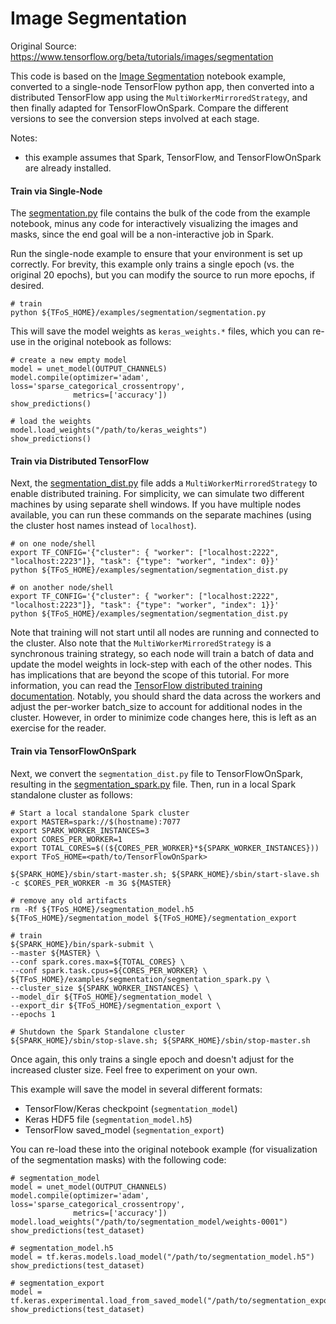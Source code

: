 # Image Segmentation

Original Source: https://www.tensorflow.org/beta/tutorials/images/segmentation

This code is based on the [Image Segmentation](https://www.tensorflow.org/beta/tutorials/images/segmentation) notebook example, converted to a single-node TensorFlow python app, then converted into a distributed TensorFlow app using the `MultiWorkerMirroredStrategy`, and then finally adapted for TensorFlowOnSpark.  Compare the different versions to see the conversion steps involved at each stage.

Notes: 
- this example assumes that Spark, TensorFlow, and TensorFlowOnSpark are already installed.

#### Train via Single-Node

The [segmentation.py](segmentation.py) file contains the bulk of the code from the example notebook, minus any code for interactively visualizing the images and masks, since the end goal will be a non-interactive job in Spark.

Run the single-node example to ensure that your environment is set up correctly.  For brevity, this example only trains a single epoch (vs. the original 20 epochs), but you can modify the source to run more epochs, if desired.
```
# train
python ${TFoS_HOME}/examples/segmentation/segmentation.py
```

This will save the model weights as `keras_weights.*` files, which you can re-use in the original notebook as follows:
```
# create a new empty model
model = unet_model(OUTPUT_CHANNELS)
model.compile(optimizer='adam', loss='sparse_categorical_crossentropy',
              metrics=['accuracy'])
show_predictions()

# load the weights
model.load_weights("/path/to/keras_weights")
show_predictions()
```

#### Train via Distributed TensorFlow

Next, the [segmentation_dist.py](segmentation_dist.py) file adds a `MultiWorkerMirroredStrategy` to enable distributed training.  For simplicity, we can simulate two different machines by using separate shell windows.  If you have multiple nodes available, you can run these commands on the separate machines (using the cluster host names instead of `localhost`).
```
# on one node/shell
export TF_CONFIG='{"cluster": { "worker": ["localhost:2222", "localhost:2223"]}, "task": {"type": "worker", "index": 0}}'
python ${TFoS_HOME}/examples/segmentation/segmentation_dist.py

# on another node/shell
export TF_CONFIG='{"cluster": { "worker": ["localhost:2222", "localhost:2223"]}, "task": {"type": "worker", "index": 1}}'
python ${TFoS_HOME}/examples/segmentation/segmentation_dist.py
```

Note that training will not start until all nodes are running and connected to the cluster.  Also note that the `MultiWorkerMirroredStrategy` is a synchronous training strategy, so each node will train a batch of data and update the model weights in lock-step with each of the other nodes.  This has implications that are beyond the scope of this tutorial.  For more information, you can read the [TensorFlow distributed training documentation](https://www.tensorflow.org/beta/tutorials/distribute/keras).  Notably, you should shard the data across the workers and adjust the per-worker batch_size to account for additional nodes in the cluster.  However, in order to minimize code changes here, this is left as an exercise for the reader.

#### Train via TensorFlowOnSpark

Next, we convert the `segmentation_dist.py` file to TensorFlowOnSpark, resulting in the [segmentation_spark.py](segmentation_spark.py) file.  Then, run in a local Spark standalone cluster as follows:
```
# Start a local standalone Spark cluster
export MASTER=spark://$(hostname):7077
export SPARK_WORKER_INSTANCES=3
export CORES_PER_WORKER=1
export TOTAL_CORES=$((${CORES_PER_WORKER}*${SPARK_WORKER_INSTANCES}))
export TFoS_HOME=<path/to/TensorFlowOnSpark>

${SPARK_HOME}/sbin/start-master.sh; ${SPARK_HOME}/sbin/start-slave.sh -c $CORES_PER_WORKER -m 3G ${MASTER}

# remove any old artifacts
rm -Rf ${TFoS_HOME}/segmentation_model.h5 ${TFoS_HOME}/segmentation_model ${TFoS_HOME}/segmentation_export

# train
${SPARK_HOME}/bin/spark-submit \
--master ${MASTER} \
--conf spark.cores.max=${TOTAL_CORES} \
--conf spark.task.cpus=${CORES_PER_WORKER} \
${TFoS_HOME}/examples/segmentation/segmentation_spark.py \
--cluster_size ${SPARK_WORKER_INSTANCES} \
--model_dir ${TFoS_HOME}/segmentation_model \
--export_dir ${TFoS_HOME}/segmentation_export \
--epochs 1

# Shutdown the Spark Standalone cluster
${SPARK_HOME}/sbin/stop-slave.sh; ${SPARK_HOME}/sbin/stop-master.sh
```

Once again, this only trains a single epoch and doesn't adjust for the increased cluster size.  Feel free to experiment on your own.

This example will save the model in several different formats:
- TensorFlow/Keras checkpoint (`segmentation_model`)
- Keras HDF5 file (`segmentation_model.h5`)
- TensorFlow saved_model (`segmentation_export`)

You can re-load these into the original notebook example (for visualization of the segmentation masks) with the following code:
```
# segmentation_model
model = unet_model(OUTPUT_CHANNELS)
model.compile(optimizer='adam', loss='sparse_categorical_crossentropy',
              metrics=['accuracy'])
model.load_weights("/path/to/segmentation_model/weights-0001")
show_predictions(test_dataset)

# segmentation_model.h5
model = tf.keras.models.load_model("/path/to/segmentation_model.h5")
show_predictions(test_dataset)

# segmentation_export
model = tf.keras.experimental.load_from_saved_model("/path/to/segmentation_export")
show_predictions(test_dataset)
```
